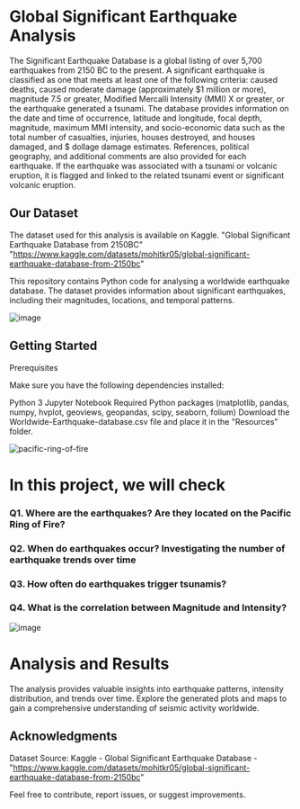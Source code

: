 # Global Significant Earthquake Analysis

The Significant Earthquake Database is a global listing of over 5,700 earthquakes from 2150 BC to the present.
A significant earthquake is classified as one that meets at least one of the following criteria: caused deaths, caused moderate damage (approximately $1 million or more), magnitude 7.5 or greater, Modified Mercalli Intensity (MMI) X or greater, or the earthquake generated a tsunami. The database provides information on the date and time of occurrence, latitude and longitude, focal depth, magnitude, maximum MMI intensity, and socio-economic data such as the total number of casualties, injuries, houses destroyed, and houses damaged, and $ dollage damage estimates. References, political geography, and additional comments are also provided for each earthquake. If the earthquake was associated with a tsunami or volcanic eruption, it is flagged and linked to the related tsunami event or significant volcanic eruption.

## Our Dataset

The dataset used for this analysis is available on Kaggle. "Global Significant Earthquake Database from 2150BC" "https://www.kaggle.com/datasets/mohitkr05/global-significant-earthquake-database-from-2150bc"



This repository contains Python code for analysing a worldwide earthquake database. The dataset provides information about significant earthquakes, including their magnitudes, locations, and temporal patterns.

![image](https://github.com/Ngot97/Project-1/assets/150645979/35eb3f19-c4c7-4d21-bf8b-eee9a6813975)

## Getting Started

Prerequisites

Make sure you have the following dependencies installed:

Python 3
Jupyter Notebook
Required Python packages (matplotlib, pandas, numpy, hvplot, geoviews, geopandas, scipy, seaborn, folium)
Download the Worldwide-Earthquake-database.csv file and place it in the "Resources" folder.

![pacific-ring-of-fire](https://github.com/Ngot97/Project-1/assets/150645979/814b6be3-06ce-482b-964b-d166ccdd2c1e)

# In this project, we will check
### Q1. Where are the earthquakes? Are they located on the Pacific Ring of Fire? 
### Q2. When do earthquakes occur? Investigating the number of earthquake trends over time
### Q3. How often do earthquakes trigger tsunamis?
### Q4. What is the correlation between Magnitude and Intensity?
![image](https://github.com/Ngot97/Project-1/assets/151003203/a8b72c08-7dd9-4b4e-9788-9ec66261cee7)
# Analysis and Results

The analysis provides valuable insights into earthquake patterns, intensity distribution, and trends over time. Explore the generated plots and maps to gain a comprehensive understanding of seismic activity worldwide.


## Acknowledgments

Dataset Source: Kaggle - Global Significant Earthquake Database - "https://www.kaggle.com/datasets/mohitkr05/global-significant-earthquake-database-from-2150bc"

Feel free to contribute, report issues, or suggest improvements.
